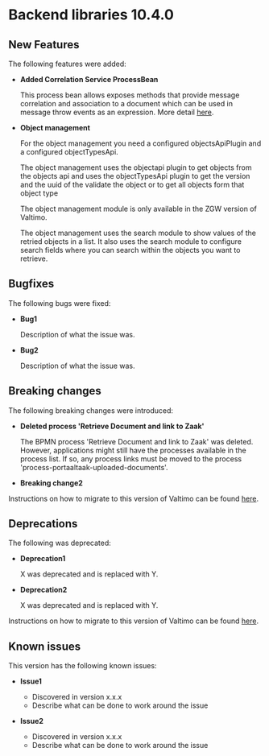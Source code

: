 # Backend libraries 10.4.0

## New Features

The following features were added:

* **Added Correlation Service ProcessBean**

  This process bean allows exposes methods that provide message correlation and association to a document
which can be used in message throw events as an expression.
More detail [here](/using-valtimo/process/correlating-messages.md).


* **Object management**

  For the object management you need a configured objectsApiPlugin and a configured objectTypesApi.
  
  The object management uses the objectapi plugin to get objects from the objects api and uses the objectTypesApi plugin to get the version and the uuid of the validate the object or to get all objects form that object type

  The object management module is only available in the ZGW version of Valtimo.

  The object management uses the search module to show values of the retried objects in a list. It also uses the search module to configure search fields where you can search within the objects you want to retrieve.


## Bugfixes

The following bugs were fixed:

* **Bug1**

  Description of what the issue was.

* **Bug2**

  Description of what the issue was.

## Breaking changes

The following breaking changes were introduced:

* **Deleted process 'Retrieve Document and link to Zaak'**

  The BPMN process 'Retrieve Document and link to Zaak' was deleted. However, applications might still have the
  processes available in the process list. If so, any process links must be moved to the process
  'process-portaaltaak-uploaded-documents'.

* **Breaking change2**

Instructions on how to migrate to this version of Valtimo can be found [here](migration.md).

## Deprecations

The following was deprecated:

* **Deprecation1**

  X was deprecated and is replaced with Y.

* **Deprecation2**

  X was deprecated and is replaced with Y.

Instructions on how to migrate to this version of Valtimo can be found [here](migration.md).

## Known issues

This version has the following known issues:

* **Issue1**
  * Discovered in version x.x.x
  * Describe what can be done to work around the issue

* **Issue2**
  * Discovered in version x.x.x
  * Describe what can be done to work around the issue
